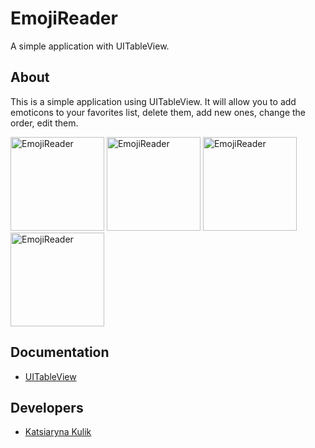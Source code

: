 # EmojiReader
A simple application with UITableView.
## About
This is a simple application using UITableView. It will allow you to add emoticons to your favorites list, delete them, add new ones, change the order, edit them.
<p align="lefr">
  <img src="https://github.com/KatsiarynaKulik/EmojiReader/assets/125984123/08d8bea0-7265-4511-9461-ba5e65ffca26" width="150" alt="EmojiReader">
      <img src="https://github.com/KatsiarynaKulik/EmojiReader/assets/125984123/50f13953-1e4d-4bd8-a744-378f287617d5" width="150" alt="EmojiReader">
      <img src="https://github.com/KatsiarynaKulik/EmojiReader/assets/125984123/d37ace36-417a-476a-ad2f-ce607ade629c" width="150" alt="EmojiReader">
      <img src="https://github.com/KatsiarynaKulik/EmojiReader/assets/125984123/0f5691da-7270-4432-91f3-778cb83a9a2e" width="150" alt="EmojiReader">
</p>

## Documentation
- [UITableView](https://developer.apple.com/documentation/uikit/uitableview)
## Developers
- [Katsiaryna Kulik](https://www.linkedin.com/in/katsiaryna-kulik-4298b4259/)

